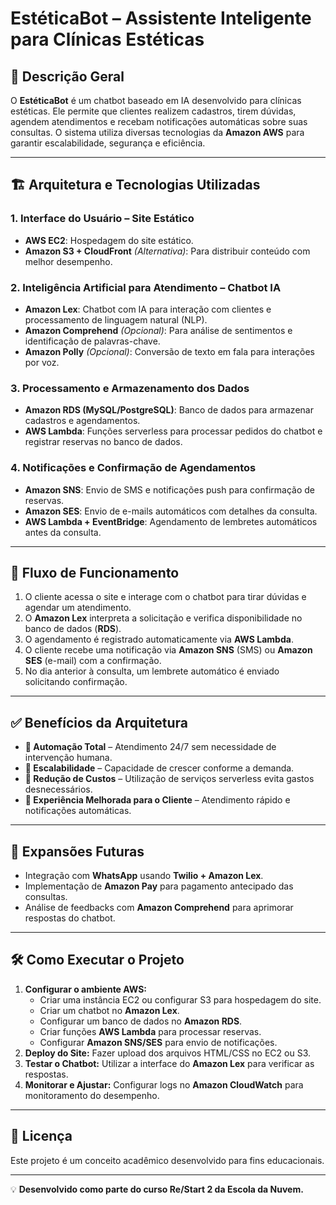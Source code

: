 # EstéticaBot – Assistente Inteligente para Clínicas Estéticas

## 📌 Descrição Geral
O **EstéticaBot** é um chatbot baseado em IA desenvolvido para clínicas estéticas. Ele permite que clientes realizem cadastros, tirem dúvidas, agendem atendimentos e recebam notificações automáticas sobre suas consultas. O sistema utiliza diversas tecnologias da **Amazon AWS** para garantir escalabilidade, segurança e eficiência.

---

## 🏗️ Arquitetura e Tecnologias Utilizadas

### **1. Interface do Usuário – Site Estático**
- **AWS EC2**: Hospedagem do site estático.
- **Amazon S3 + CloudFront** *(Alternativa)*: Para distribuir conteúdo com melhor desempenho.

### **2. Inteligência Artificial para Atendimento – Chatbot IA**
- **Amazon Lex**: Chatbot com IA para interação com clientes e processamento de linguagem natural (NLP).
- **Amazon Comprehend** *(Opcional)*: Para análise de sentimentos e identificação de palavras-chave.
- **Amazon Polly** *(Opcional)*: Conversão de texto em fala para interações por voz.

### **3. Processamento e Armazenamento dos Dados**
- **Amazon RDS (MySQL/PostgreSQL)**: Banco de dados para armazenar cadastros e agendamentos.
- **AWS Lambda**: Funções serverless para processar pedidos do chatbot e registrar reservas no banco de dados.

### **4. Notificações e Confirmação de Agendamentos**
- **Amazon SNS**: Envio de SMS e notificações push para confirmação de reservas.
- **Amazon SES**: Envio de e-mails automáticos com detalhes da consulta.
- **AWS Lambda + EventBridge**: Agendamento de lembretes automáticos antes da consulta.

---

## 🔄 Fluxo de Funcionamento
1. O cliente acessa o site e interage com o chatbot para tirar dúvidas e agendar um atendimento.
2. O **Amazon Lex** interpreta a solicitação e verifica disponibilidade no banco de dados (**RDS**).
3. O agendamento é registrado automaticamente via **AWS Lambda**.
4. O cliente recebe uma notificação via **Amazon SNS** (SMS) ou **Amazon SES** (e-mail) com a confirmação.
5. No dia anterior à consulta, um lembrete automático é enviado solicitando confirmação.

---

## ✅ Benefícios da Arquitetura
- **🔹 Automação Total** – Atendimento 24/7 sem necessidade de intervenção humana.
- **🔹 Escalabilidade** – Capacidade de crescer conforme a demanda.
- **🔹 Redução de Custos** – Utilização de serviços serverless evita gastos desnecessários.
- **🔹 Experiência Melhorada para o Cliente** – Atendimento rápido e notificações automáticas.

---

## 🚀 Expansões Futuras
- Integração com **WhatsApp** usando **Twilio + Amazon Lex**.
- Implementação de **Amazon Pay** para pagamento antecipado das consultas.
- Análise de feedbacks com **Amazon Comprehend** para aprimorar respostas do chatbot.

---

## 🛠️ Como Executar o Projeto
1. **Configurar o ambiente AWS:**
   - Criar uma instância EC2 ou configurar S3 para hospedagem do site.
   - Criar um chatbot no **Amazon Lex**.
   - Configurar um banco de dados no **Amazon RDS**.
   - Criar funções **AWS Lambda** para processar reservas.
   - Configurar **Amazon SNS/SES** para envio de notificações.
2. **Deploy do Site:** Fazer upload dos arquivos HTML/CSS no EC2 ou S3.
3. **Testar o Chatbot:** Utilizar a interface do **Amazon Lex** para verificar as respostas.
4. **Monitorar e Ajustar:** Configurar logs no **Amazon CloudWatch** para monitoramento do desempenho.

---

## 📄 Licença
Este projeto é um conceito acadêmico desenvolvido para fins educacionais. 

---

💡 **Desenvolvido como parte do curso Re/Start 2 da Escola da Nuvem.**
